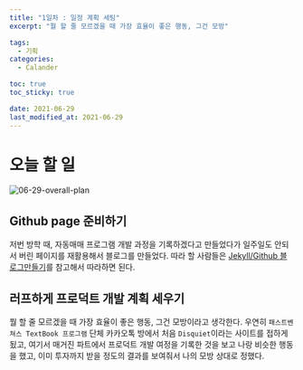 ```yaml
---
title: "1일차 : 일정 계획 세팅"
excerpt: "뭘 할 줄 모르겠을 때 가장 효율이 좋은 행동, 그건 모방"

tags:
  - 기획
categories:
  - Calander

toc: true
toc_sticky: true

date: 2021-06-29
last_modified_at: 2021-06-29
---
```

# 오늘 할 일
![06-29-overall-plan](https://user-images.githubusercontent.com/73425926/123807525-e3490780-d92a-11eb-9e96-78cc3bb65a9e.jpg)
## Github page 준비하기
저번 방학 때, 자동매매 프로그램 개발 과정을 기록하겠다고 만들었다가 일주일도 안되서 버린 페이지를 재활용해서 블로그를 만들었다.
따라 할 사람들은 [Jekyll/Github 블로그만들기](https://ansohxxn.github.io/categories/blog)를 참고해서 따라하면 된다.

## 러프하게 프로덕트 개발 계획 세우기
뭘 할 줄 모르겠을 때 가장 효율이 좋은 행동, 그건 모방이라고 생각한다. 우연히 `패스트벤쳐스 TextBook 프로그램` 단체 카카오톡 방에서 처음 `Disquiet`이라는 사이트를 접하게 됬고, 여기서 매거진 파트에서 프로덕트 개발 여정을 기록한 것을 보고 나랑 비슷한 행동을 했고, 이미 투자까지 받을 정도의 결과를 보여줘서 나의 모방 상대로 정했다.
